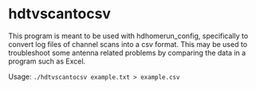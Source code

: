 # hdtvscantocsv
This program is meant to be used with hdhomerun_config, specifically to convert log files of channel scans into a csv format. This may be used to troubleshoot some antenna related problems by comparing the data in a program such as Excel. 

Usage: `./hdtvscantocsv example.txt > example.csv`
